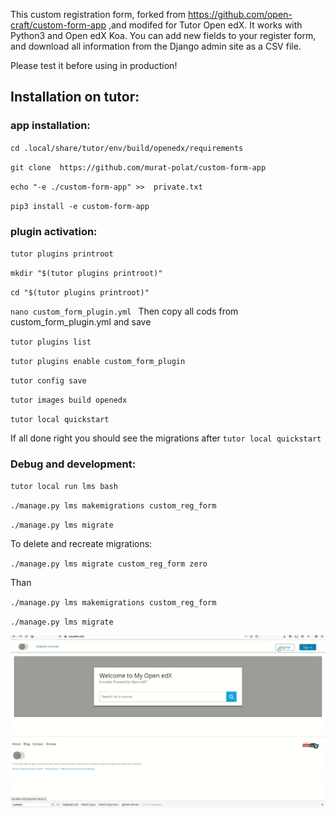 
This custom registration form, forked from https://github.com/open-craft/custom-form-app ,and modifed for Tutor Open edX. It works with Python3 and Open edX Koa.
You can add new fields to your register form, and download all information from the Django admin site as a CSV file.

Please test it before using in production!


## Installation on tutor:

### app installation:

`cd .local/share/tutor/env/build/openedx/requirements   `

`git clone  https://github.com/murat-polat/custom-form-app `

`echo "-e ./custom-form-app" >>  private.txt `

`pip3 install -e custom-form-app `


### plugin activation:

`tutor plugins printroot  `

`mkdir "$(tutor plugins printroot)" `

`cd "$(tutor plugins printroot)" `

`nano custom_form_plugin.yml ` Then copy all cods from custom_form_plugin.yml and save

`tutor plugins list `

`tutor plugins enable custom_form_plugin `

`tutor config save `

`tutor images build openedx  `

`tutor local quickstart `

If all done right you should see the migrations after ` tutor local quickstart `


### Debug and development:

`tutor local run lms bash `

`./manage.py lms makemigrations custom_reg_form`

`./manage.py lms migrate `

To delete and recreate migrations:


`./manage.py lms migrate custom_reg_form zero `

Than

`./manage.py lms makemigrations custom_reg_form `

`./manage.py lms migrate`

![](src/custom_reg.gif)
